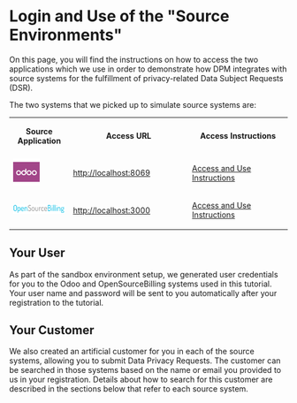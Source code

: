 # Login and Use of the "Source Environments"

On this page, you will find the instructions on how to access the two applications which we use in order to demonstrate how DPM integrates with source systems for the fulfillment of privacy-related Data Subject Requests (DSR).

The two systems that we picked up to simulate source systems are:
<table>
<tbody>
<td width="120"> 
    <p><center><strong>Source Application</strong></center></p>
</td>
<td width="300"> 
    <p><center><strong>Access URL</strong></center></p>
</td>
<td width="300"> 
    <p><center><strong>Access Instructions</strong></center></p>
</td>
</tr>
<tr>
<td width="120"><img src="../images/00_odoo.png" alt=""/></td>
<td width="300">
    <a href="http://localhost:8069">
    <div style="height:100%;width:100%">
		<p>http://localhost:8069</p>
     </div></a>
</td>
<td width="300"> 
<a href="00_Odoo_instructions.md">
    <div style="height:100%;width:100%">
        <p>Access and Use Instructions</p>
    </div> </a>
</td>
</tr>
<tr>
<td width="120"><img src="../images/00_opensourcebilling_icon.png" width="120%" height="120%" alt=""/></td>
<td width="300"> 
    <a href="http://localhost:3000">
    <div style="height:100%;width:100%">
		<p>http://localhost:3000</p>
        </div></a>
</td>
<td width="300"> 
    <a href="00_OSB_instructions.md">
    <div style="height:100%;width:100%">
		<p>Access and Use Instructions</p>
    </div></a>
</td>
</tr>
</tbody>
</table>


## Your User

As part of the sandbox environment setup, we generated user credentials for you to the Odoo and OpenSourceBilling systems used in this tutorial. Your user name and password will be sent to you automatically after your registration to the tutorial. 

## Your Customer

We also created an artificial customer for you in each of the source systems, allowing you to submit Data Privacy Requests. The customer can be searched in those systems based on the name or email you provided to us in your registration. Details about how to search for this customer are described in the sections below that refer to each source system.
